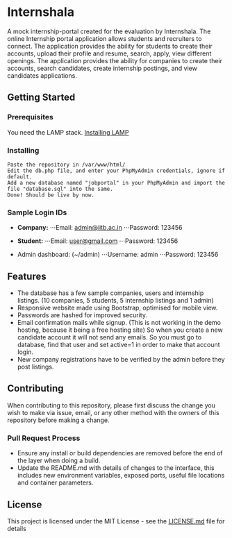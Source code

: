 # Internshala
A mock internship-portal created for the evaluation by Internshala. The online Internship portal application allows students and recruiters to connect. The application provides the ability for students to create their accounts, upload their profile and resume, search, apply, view different openings. The application provides the ability for companies to create their accounts, search candidates, create internship postings, and view candidates applications.

## Getting Started

### Prerequisites
You need the LAMP stack.
[Installing LAMP](https://howtoubuntu.org/how-to-install-lamp-on-ubuntu)

### Installing
```
Paste the repository in /var/www/html/
Edit the db.php file, and enter your PhpMyAdmin credentials, ignore if default.
Add a new database named "jobportal" in your PhpMyAdmin and import the file "database.sql" into the same.
Done! Should be live by now.
```

### Sample Login IDs

* **Company:**
⋅⋅⋅Email: admin@iitb.ac.in
⋅⋅⋅Password: 123456

* **Student:**
⋅⋅⋅Email: user@gmail.com
⋅⋅⋅Password: 123456

* Admin dashboard: (~/admin)
⋅⋅⋅Username: admin
⋅⋅⋅Password: 123456

## Features

* The database has a few sample companies, users and internship listings. (10 companies, 5 students, 5 internship listings and 1 admin)
* Responsive website made using Bootstrap, optimised for mobile view.
* Passwords are hashed for improved security.
* Email confirmation mails while signup. (This is not working in the demo hosting, because it being a free hosting site) So when you create a new candidate account it will not send any emails. So you must go to database, find that user and set active=1 in order to make that account login.
* New company registrations have to be verified by the admin before they post listings.

## Contributing

When contributing to this repository, please first discuss the change you wish to make via issue, email, or any other method with the owners of this repository before making a change.

### Pull Request Process
* Ensure any install or build dependencies are removed before the end of the layer when doing a build.
* Update the README.md with details of changes to the interface, this includes new environment variables, exposed ports, useful file locations and container parameters.

## License

This project is licensed under the MIT License - see the [LICENSE.md](LICENSE.md) file for details

